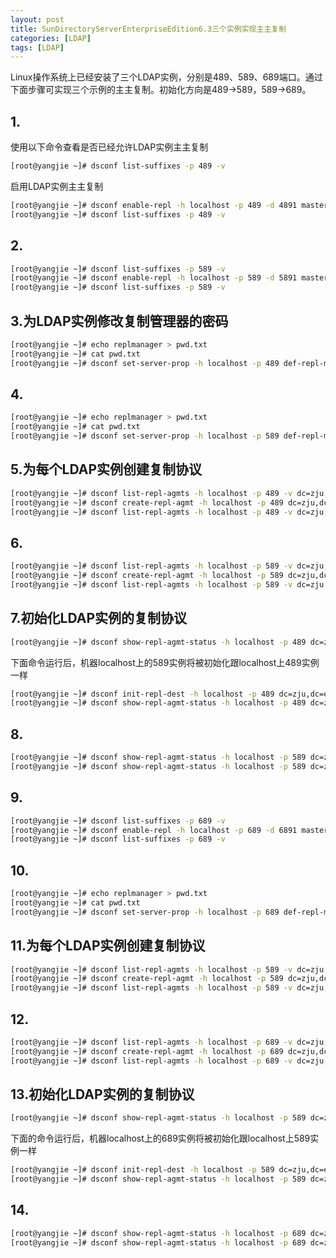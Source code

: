 ```yaml
---
layout: post
title: SunDirectoryServerEnterpriseEdition6.3三个实例实现主主复制
categories: [LDAP]
tags: [LDAP]
---
```

Linux操作系统上已经安装了三个LDAP实例，分别是489、589、689端口。通过下面步骤可实现三个示例的主主复制。初始化方向是489->589，589->689。

## 1.

使用以下命令查看是否已经允许LDAP实例主主复制

```Bash
[root@yangjie ~]# dsconf list-suffixes -p 489 -v
```

启用LDAP实例主主复制

```Bash
[root@yangjie ~]# dsconf enable-repl -h localhost -p 489 -d 4891 master dc=zju,dc=edu,dc=cn
[root@yangjie ~]# dsconf list-suffixes -p 489 -v
```

## 2.

```Bash
[root@yangjie ~]# dsconf list-suffixes -p 589 -v
[root@yangjie ~]# dsconf enable-repl -h localhost -p 589 -d 5891 master dc=zju,dc=edu,dc=cn
[root@yangjie ~]# dsconf list-suffixes -p 589 -v
```

## 3.为LDAP实例修改复制管理器的密码

```Bash
[root@yangjie ~]# echo replmanager > pwd.txt
[root@yangjie ~]# cat pwd.txt
[root@yangjie ~]# dsconf set-server-prop -h localhost -p 489 def-repl-manager-pwd-file:pwd.txt
```

## 4.

```Bash
[root@yangjie ~]# echo replmanager > pwd.txt
[root@yangjie ~]# cat pwd.txt
[root@yangjie ~]# dsconf set-server-prop -h localhost -p 589 def-repl-manager-pwd-file:pwd.txt
```

## 5.为每个LDAP实例创建复制协议

```Bash
[root@yangjie ~]# dsconf list-repl-agmts -h localhost -p 489 -v dc=zju,dc=edu,dc=cn
[root@yangjie ~]# dsconf create-repl-agmt -h localhost -p 489 dc=zju,dc=edu,dc=cn localhost:589
[root@yangjie ~]# dsconf list-repl-agmts -h localhost -p 489 -v dc=zju,dc=edu,dc=cn
```

## 6.

```Bash
[root@yangjie ~]# dsconf list-repl-agmts -h localhost -p 589 -v dc=zju,dc=edu,dc=cn
[root@yangjie ~]# dsconf create-repl-agmt -h localhost -p 589 dc=zju,dc=edu,dc=cn localhost:489
[root@yangjie ~]# dsconf list-repl-agmts -h localhost -p 589 -v dc=zju,dc=edu,dc=cn
```

## 7.初始化LDAP实例的复制协议

```Bash
[root@yangjie ~]# dsconf show-repl-agmt-status -h localhost -p 489 dc=zju,dc=edu,dc=cn localhost:589
```

下面命令运行后，机器localhost上的589实例将被初始化跟localhost上489实例一样

```Bash
[root@yangjie ~]# dsconf init-repl-dest -h localhost -p 489 dc=zju,dc=edu,dc=cn localhost:589
[root@yangjie ~]# dsconf show-repl-agmt-status -h localhost -p 489 dc=zju,dc=edu,dc=cn localhost:589
```

## 8.

```Bash
[root@yangjie ~]# dsconf show-repl-agmt-status -h localhost -p 589 dc=zju,dc=edu,dc=cn localhost:489
[root@yangjie ~]# dsconf show-repl-agmt-status -h localhost -p 589 dc=zju,dc=edu,dc=cn localhost:489
```

## 9.

```Bash
[root@yangjie ~]# dsconf list-suffixes -p 689 -v
[root@yangjie ~]# dsconf enable-repl -h localhost -p 689 -d 6891 master dc=zju,dc=edu,dc=cn
[root@yangjie ~]# dsconf list-suffixes -p 689 -v
```

## 10.

```Bash
[root@yangjie ~]# echo replmanager > pwd.txt
[root@yangjie ~]# cat pwd.txt
[root@yangjie ~]# dsconf set-server-prop -h localhost -p 689 def-repl-manager-pwd-file:pwd.txt
```

## 11.为每个LDAP实例创建复制协议

```Bash
[root@yangjie ~]# dsconf list-repl-agmts -h localhost -p 589 -v dc=zju,dc=edu,dc=cn
[root@yangjie ~]# dsconf create-repl-agmt -h localhost -p 589 dc=zju,dc=edu,dc=cn localhost:689
[root@yangjie ~]# dsconf list-repl-agmts -h localhost -p 589 -v dc=zju,dc=edu,dc=cn
```

## 12.

```Bash
[root@yangjie ~]# dsconf list-repl-agmts -h localhost -p 689 -v dc=zju,dc=edu,dc=cn
[root@yangjie ~]# dsconf create-repl-agmt -h localhost -p 689 dc=zju,dc=edu,dc=cn localhost:589
[root@yangjie ~]# dsconf list-repl-agmts -h localhost -p 689 -v dc=zju,dc=edu,dc=cn
```

## 13.初始化LDAP实例的复制协议

```Bash
[root@yangjie ~]# dsconf show-repl-agmt-status -h localhost -p 589 dc=zju,dc=edu,dc=cn localhost:689
```

下面的命令运行后，机器localhost上的689实例将被初始化跟localhost上589实例一样

```Bash
[root@yangjie ~]# dsconf init-repl-dest -h localhost -p 589 dc=zju,dc=edu,dc=cn localhost:689
[root@yangjie ~]# dsconf show-repl-agmt-status -h localhost -p 589 dc=zju,dc=edu,dc=cn localhost:689
```

## 14.

```Bash
[root@yangjie ~]# dsconf show-repl-agmt-status -h localhost -p 689 dc=zju,dc=edu,dc=cn localhost:589
[root@yangjie ~]# dsconf show-repl-agmt-status -h localhost -p 689 dc=zju,dc=edu,dc=cn localhost:589
```